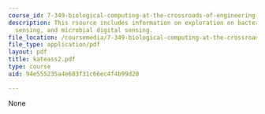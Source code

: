 ```yaml
---
course_id: 7-349-biological-computing-at-the-crossroads-of-engineering-and-science-spring-2005
description: This rsource includes information on exploration on bacterial qourum
  sensing, and microbial digital sensing.
file_location: /coursemedia/7-349-biological-computing-at-the-crossroads-of-engineering-and-science-spring-2005/94e555235a4e683f31c66ec4f4b99d20_kateass2.pdf
file_type: application/pdf
layout: pdf
title: kateass2.pdf
type: course
uid: 94e555235a4e683f31c66ec4f4b99d20

---
```

None